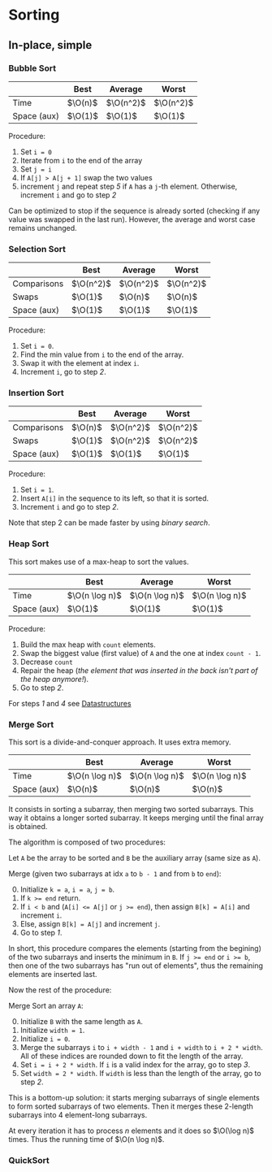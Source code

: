 # Sorting

## In-place, simple

### Bubble Sort

|             | Best    | Average   | Worst     |
| ----------- | ------- | --------- | --------- |
| Time        | $\O(n)$ | $\O(n^2)$ | $\O(n^2)$ |
| Space (aux) | $\O(1)$ | $\O(1)$   | $\O(1)$   |

Procedure:

1. Set `i = 0`
2. Iterate from `i` to the end of the array
3. Set `j = i`
4. If `A[j] > A[j + 1]` swap the two values
5. increment `j` and repeat step _5_ if `A` has a `j`-th element. Otherwise, increment `i` and go to step _2_

Can be optimized to stop if the sequence is already sorted (checking if any
value was swapped in the last run). However, the average and worst case remains unchanged.

### Selection Sort

|             | Best      | Average   | Worst     |
| ----------- | --------- | --------- | --------- |
| Comparisons | $\O(n^2)$ | $\O(n^2)$ | $\O(n^2)$ |
| Swaps       | $\O(1)$   | $\O(n)$   | $\O(n)$   |
| Space (aux) | $\O(1)$   | $\O(1)$   | $\O(1)$   |

Procedure:

1. Set `i = 0`.
2. Find the min value from `i` to the end of the array.
3. Swap it with the element at index `i`.
4. Increment `i`, go to step _2_.

### Insertion Sort

|             | Best    | Average   | Worst     |
| ----------- | ------- | --------- | --------- |
| Comparisons | $\O(n)$ | $\O(n^2)$ | $\O(n^2)$ |
| Swaps       | $\O(1)$ | $\O(n^2)$ | $\O(n^2)$ |
| Space (aux) | $\O(1)$ | $\O(1)$   | $\O(1)$   |

Procedure:

1. Set `i = 1`.
2. Insert `A[i]` in the sequence to its left, so that it is sorted.
3. Increment `i` and go to step _2_.

Note that step 2 can be made faster by using _binary search_.

### Heap Sort

This sort makes use of a max-heap to sort the values.

|             | Best           | Average        | Worst          |
| ----------- | -------------- | -------------- | -------------- |
| Time        | $\O(n \log n)$ | $\O(n \log n)$ | $\O(n \log n)$ |
| Space (aux) | $\O(1)$        | $\O(1)$        | $\O(1)$        |

Procedure:

1. Build the max heap with `count` elements.
2. Swap the biggest value (first value) of `A` and the one at index `count - 1`.
3. Decrease `count`
4. Repair the heap (_the element that was inserted in the back isn't part of the heap anymore!_).
5. Go to step _2_.

For steps _1_ and _4_ see [Datastructures](./datastructures.md)

### Merge Sort

This sort is a divide-and-conquer approach. It uses extra memory.

|             | Best           | Average        | Worst          |
| ----------- | -------------- | -------------- | -------------- |
| Time        | $\O(n \log n)$ | $\O(n \log n)$ | $\O(n \log n)$ |
| Space (aux) | $\O(n)$        | $\O(n)$        | $\O(n)$        |

It consists in sorting a subarray, then merging two sorted subarrays. This way it obtains
a longer sorted subarray. It keeps merging until the final array is obtained.

The algorithm is composed of two procedures:

Let `A` be the array to be sorted and `B` be the auxiliary array (same size as `A`).

Merge (given two subarrays at idx `a` to `b - 1` and from `b` to `end`):

0. Initialize `k = a`, `i = a`, `j = b`.
1. If `k >= end` return.
2. If `i < b` and (`A[i] <= A[j]` or `j >= end`), then assign `B[k] = A[i]` and increment `i`.
3. Else, assign `B[k] = A[j]` and increment `j`.
4. Go to step _1_.

In short, this procedure compares the elements (starting from the begining) of the two subarrays and inserts
the minimum in `B`. If `j >= end` or `i >= b`, then one of the two subarrays has "run out of elements", thus
the remaining elements are inserted last.

Now the rest of the procedure:

Merge Sort an array `A`:

0. Initialize `B` with the same length as `A`.
1. Initialize `width = 1`.
2. Initialize `i = 0`.
3. Merge the subarrays `i` to `i + width - 1` and `i + width` to `i + 2 * width`. All of these indices are rounded
down to fit the length of the array.
4. Set `i = i + 2 * width`. If `i` is a valid index for the array, go to step _3_.
5. Set `width = 2 * width`. If `width` is less than the length of the array, go to step _2_.

This is a bottom-up solution: it starts merging subarrays of single elements to form sorted subarrays of two elements.
Then it merges these 2-length subarrays into 4 element-long subarrays.

At every iteration it has to process $n$ elements and it does so $\O(\log n)$ times.
Thus the running time of $\O(n \log n)$.

### QuickSort